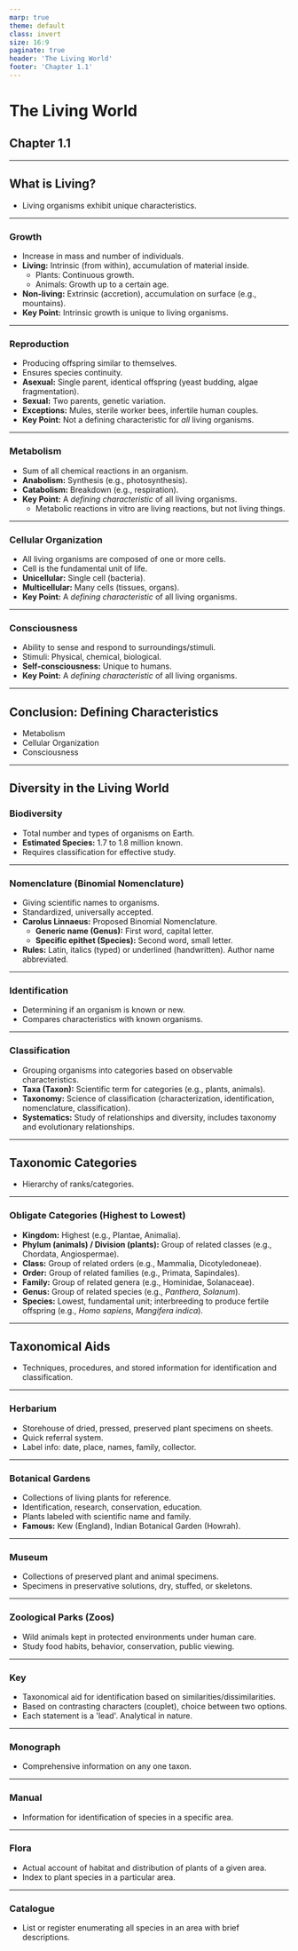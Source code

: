 ```yaml
---
marp: true
theme: default
class: invert
size: 16:9
paginate: true
header: 'The Living World'
footer: 'Chapter 1.1'
---
```


# The Living World

## Chapter 1.1

---

## What is Living?

*   Living organisms exhibit unique characteristics.

---

### Growth

*   Increase in mass and number of individuals.
*   **Living:** Intrinsic (from within), accumulation of material inside.
    *   Plants: Continuous growth.
    *   Animals: Growth up to a certain age.
*   **Non-living:** Extrinsic (accretion), accumulation on surface (e.g., mountains).
*   **Key Point:** Intrinsic growth is unique to living organisms.

---

### Reproduction

*   Producing offspring similar to themselves.
*   Ensures species continuity.
*   **Asexual:** Single parent, identical offspring (yeast budding, algae fragmentation).
*   **Sexual:** Two parents, genetic variation.
*   **Exceptions:** Mules, sterile worker bees, infertile human couples.
*   **Key Point:** Not a defining characteristic for *all* living organisms.

---

### Metabolism

*   Sum of all chemical reactions in an organism.
*   **Anabolism:** Synthesis (e.g., photosynthesis).
*   **Catabolism:** Breakdown (e.g., respiration).
*   **Key Point:** A *defining characteristic* of all living organisms.
    *   Metabolic reactions in vitro are living reactions, but not living things.

---

### Cellular Organization

*   All living organisms are composed of one or more cells.
*   Cell is the fundamental unit of life.
*   **Unicellular:** Single cell (bacteria).
*   **Multicellular:** Many cells (tissues, organs).
*   **Key Point:** A *defining characteristic* of all living organisms.

---

### Consciousness

*   Ability to sense and respond to surroundings/stimuli.
*   Stimuli: Physical, chemical, biological.
*   **Self-consciousness:** Unique to humans.
*   **Key Point:** A *defining characteristic* of all living organisms.

---

## Conclusion: Defining Characteristics

*   Metabolism
*   Cellular Organization
*   Consciousness

---

## Diversity in the Living World

### Biodiversity

*   Total number and types of organisms on Earth.
*   **Estimated Species:** 1.7 to 1.8 million known.
*   Requires classification for effective study.

---

### Nomenclature (Binomial Nomenclature)

*   Giving scientific names to organisms.
*   Standardized, universally accepted.
*   **Carolus Linnaeus:** Proposed Binomial Nomenclature.
    *   **Generic name (Genus):** First word, capital letter.
    *   **Specific epithet (Species):** Second word, small letter.
*   **Rules:** Latin, italics (typed) or underlined (handwritten). Author name abbreviated.

---

### Identification

*   Determining if an organism is known or new.
*   Compares characteristics with known organisms.

---

### Classification

*   Grouping organisms into categories based on observable characteristics.
*   **Taxa (Taxon):** Scientific term for categories (e.g., plants, animals).
*   **Taxonomy:** Science of classification (characterization, identification, nomenclature, classification).
*   **Systematics:** Study of relationships and diversity, includes taxonomy and evolutionary relationships.

---

## Taxonomic Categories

*   Hierarchy of ranks/categories.

---

### Obligate Categories (Highest to Lowest)

*   **Kingdom:** Highest (e.g., Plantae, Animalia).
*   **Phylum (animals) / Division (plants):** Group of related classes (e.g., Chordata, Angiospermae).
*   **Class:** Group of related orders (e.g., Mammalia, Dicotyledoneae).
*   **Order:** Group of related families (e.g., Primata, Sapindales).
*   **Family:** Group of related genera (e.g., Hominidae, Solanaceae).
*   **Genus:** Group of related species (e.g., *Panthera*, *Solanum*).
*   **Species:** Lowest, fundamental unit; interbreeding to produce fertile offspring (e.g., *Homo sapiens*, *Mangifera indica*).

---

## Taxonomical Aids

*   Techniques, procedures, and stored information for identification and classification.

---

### Herbarium

*   Storehouse of dried, pressed, preserved plant specimens on sheets.
*   Quick referral system.
*   Label info: date, place, names, family, collector.

---

### Botanical Gardens

*   Collections of living plants for reference.
*   Identification, research, conservation, education.
*   Plants labeled with scientific name and family.
*   **Famous:** Kew (England), Indian Botanical Garden (Howrah).

---

### Museum

*   Collections of preserved plant and animal specimens.
*   Specimens in preservative solutions, dry, stuffed, or skeletons.

---

### Zoological Parks (Zoos)

*   Wild animals kept in protected environments under human care.
*   Study food habits, behavior, conservation, public viewing.

---

### Key

*   Taxonomical aid for identification based on similarities/dissimilarities.
*   Based on contrasting characters (couplet), choice between two options.
*   Each statement is a 'lead'. Analytical in nature.

---

### Monograph

*   Comprehensive information on any one taxon.

---

### Manual

*   Information for identification of species in a specific area.

---

### Flora

*   Actual account of habitat and distribution of plants of a given area.
*   Index to plant species in a particular area.

---

### Catalogue

*   List or register enumerating all species in an area with brief descriptions.
